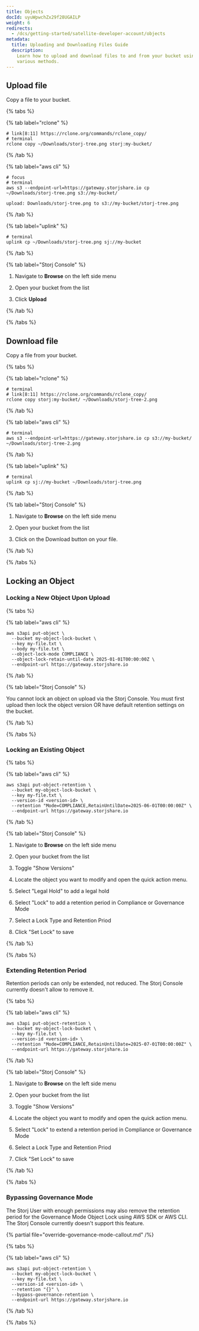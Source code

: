 ```yaml
---
title: Objects
docId: uyuWpwchZx29f28UGAILP
weight: 6
redirects:
  - /dcs/getting-started/satellite-developer-account/objects
metadata:
  title: Uploading and Downloading Files Guide
  description:
    Learn how to upload and download files to and from your bucket using
    various methods.
---
```


## Upload file

Copy a file to your bucket.

{% tabs %}

{% tab label="rclone" %}

```shell {% title="rclone" %}
# link[8:11] https://rclone.org/commands/rclone_copy/
# terminal
rclone copy ~/Downloads/storj-tree.png storj:my-bucket/
```

{% /tab %}

{% tab label="aws cli" %}

```shell {% title="aws cli" %}
# focus
# terminal
aws s3 --endpoint-url=https://gateway.storjshare.io cp ~/Downloads/storj-tree.png s3://my-bucket/

upload: Downloads/storj-tree.png to s3://my-bucket/storj-tree.png
```

{% /tab %}

{% tab label="uplink" %}

```shell {% title="uplink" %}
# terminal
uplink cp ~/Downloads/storj-tree.png sj://my-bucket
```

{% /tab %}

{% tab label="Storj Console" %}

1. Navigate to **Browse** on the left side menu

2. Open your bucket from the list

3. Click **Upload**

{% /tab %}

{% /tabs %}

## Download file

Copy a file from your bucket.

{% tabs %}

{% tab label="rclone" %}

```shell {% title="rclone" %}
# terminal
# link[8:11] https://rclone.org/commands/rclone_copy/
rclone copy storj:my-bucket/ ~/Downloads/storj-tree-2.png
```

{% /tab %}

{% tab label="aws cli" %}

```shell {% title="aws cli" %}
# terminal
aws s3 --endpoint-url=https://gateway.storjshare.io cp s3://my-bucket/ ~/Downloads/storj-tree-2.png
```

{% /tab %}

{% tab label="uplink" %}

```shell {% title="uplink" %}
# terminal
uplink cp sj://my-bucket ~/Downloads/storj-tree.png
```

{% /tab %}

{% tab label="Storj Console" %}

1. Navigate to **Browse** on the left side menu

2. Open your bucket from the list

3. Click on the Download button on your file.

{% /tab %}

{% /tabs %}

## Locking an Object

### Locking a New Object Upon Upload

{% tabs %}

{% tab label="aws cli" %}

```shell {% title="aws cli" %}
aws s3api put-object \
  --bucket my-object-lock-bucket \
  --key my-file.txt \
  --body my-file.txt \
  --object-lock-mode COMPLIANCE \
  --object-lock-retain-until-date 2025-01-01T00:00:00Z \
  --endpoint-url https://gateway.storjshare.io
```

{% /tab %}

{% tab label="Storj Console" %}

You cannot lock an object on upload via the Storj Console. You must first upload then lock the object version OR have default retention settings on the bucket.

{% /tab %}

{% /tabs %}

### Locking an Existing Object

{% tabs %}

{% tab label="aws cli" %}

```shell {% title="aws cli" %}
aws s3api put-object-retention \
  --bucket my-object-lock-bucket \
  --key my-file.txt \
  --version-id <version-id> \
  --retention "Mode=COMPLIANCE,RetainUntilDate=2025-06-01T00:00:00Z" \
  --endpoint-url https://gateway.storjshare.io
```

{% /tab %}

{% tab label="Storj Console" %}

1. Navigate to **Browse** on the left side menu

2. Open your bucket from the list

3. Toggle "Show Versions"

4. Locate the object you want to modify and open the quick action menu.

5. Select "Legal Hold" to add a legal hold

6. Select "Lock" to add a retention period in Compliance or Governance Mode

7. Select a Lock Type and Retention Priod

8. Click "Set Lock" to save

{% /tab %}

{% /tabs %}

### Extending Retention Period

Retention periods can only be extended, not reduced. The Storj Console currently doesn't allow to remove it.

{% tabs %}

{% tab label="aws cli" %}

```shell {% title="aws cli" %}
aws s3api put-object-retention \
  --bucket my-object-lock-bucket \
  --key my-file.txt \
  --version-id <version-id> \
  --retention "Mode=COMPLIANCE,RetainUntilDate=2025-07-01T00:00:00Z" \
  --endpoint-url https://gateway.storjshare.io
```

{% /tab %}

{% tab label="Storj Console" %}

1. Navigate to **Browse** on the left side menu

2. Open your bucket from the list

3. Toggle "Show Versions"

4. Locate the object you want to modify and open the quick action menu.

5. Select "Lock" to extend a retention period in Compliance or Governance Mode

6. Select a Lock Type and Retention Priod

7. Click "Set Lock" to save

{% /tab %}

{% /tabs %}

### Bypassing Governance Mode
The Storj User with enough permissions may also remove the retention period for the Governance Mode Object Lock using AWS SDK or AWS CLI.
The Storj Console currently doesn't support this feature.

{% partial file="override-governance-mode-callout.md" /%}

{% tabs %}

{% tab label="aws cli" %}

```shell {% title="aws cli" %}
aws s3api put-object-retention \
  --bucket my-object-lock-bucket \
  --key my-file.txt \
  --version-id <version-id> \
  --retention "{}" \
  --bypass-governance-retention \
  --endpoint-url https://gateway.storjshare.io
```

{% /tab %}

{% /tabs %}
